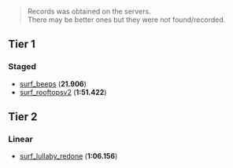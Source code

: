 > Records was obtained on the servers.<br>
> There may be better ones but they were not found/recorded.

## Tier 1
### Staged
- [surf_beeps](/surf_beeps.jpg) (__21.906__)
- [surf_rooftopsv2](/surf_rooftopsv2.jpg) (__1:51.422__)

## Tier 2
### Linear
- [surf_lullaby_redone](/surf_lullaby_redone.png) (__1:06.156__)
